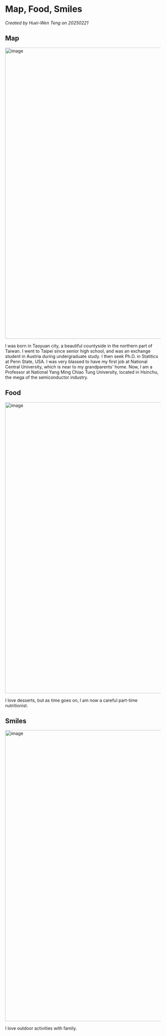 # Map, Food, Smiles

*Created by Huei-Wen Teng on 20250221*

## Map

<img width="942" alt="image" src="https://github.com/user-attachments/assets/1db45f4b-adf6-48b1-8a14-83fc9245d6cf" />

I was born in Taoyuan city, a beautiful countyside in the northern part of Taiwan. 
I went to Taipei since senior high school, and was an exchange student in Austria during undergraduate study. 
I then seek Ph.D. in Statitics at Penn State, USA. 
I was very blassed to have my first job at National Central University, which is near to my grandparents' home. 
Now, I am a Professor at National Yang Ming Chiao Tung University, located in Hsinchu, the mega of the semiconductor industry. 

## Food

<img width="942" alt="image" src="https://github.com/user-attachments/assets/c3c70feb-75c7-4f21-bdec-7869477f1361" />

I love desserts, but as time goes on, I am now a careful part-time nutritionist. 

## Smiles

<img width="942" alt="image" src="https://github.com/user-attachments/assets/74d51348-4af9-42e4-8e7b-3a49bc4fcf05" />

I love outdoor activities with family. 

